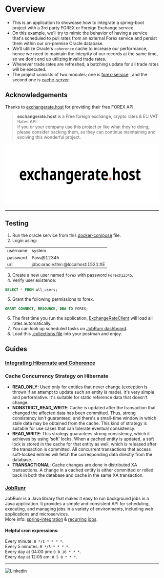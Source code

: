 # Overview

* This is an application to showcase how to integrate a spring-boot project with a 3rd party FOREX or Foreign Exchange
  service.
* On this example, we'll try to mimic the behavior of having a service that's scheduled to pull rates from an external
  Forex service and persist them within our on-premise Oracle database.
* We'll utilize Oracle's `coherence` cache to increase our performance, hence we need to maintain the integrity of our
  records at the same time, so we don't end up utilizing invalid trade rates.
* Whenever trade rates are refreshed, a batching update for all trade rates will be executed.
* The project consists of two modules; one is [forex-service](forex-service)
, and the second one is [cache-server](cache-server).
## Acknowledgements

Thanks to [exchangerate.host](https://exchangerate.host/) for providing their free FOREX API.
> **exchangerate.host** is a Free foreign exchange, crypto rates & EU VAT Rates API.   
> If you or your company use this project or like what they're doing,
> please consider backing them, so they can continue maintaining
> and evolving this wonderful project.

<div align="center">
  <img src="exchangerate.host.svg" height="200px" alt="exchangerate.host">
</div>
<hr>

## Testing

1. Run the oracle service from this [docker-compose](/forex-local/docker-compose.yml) file.
2. Login using:

<table>
  <tr><td>username</td><td>system</td></tr>
  <tr><td>password</td><td>Pass@12345</td></tr>
  <tr><td>url</td><td>jdbc:oracle:thin:@localhost:1521:XE</td></tr>
</table>

3. Create a new user named `forex` with password `Forex@12345`.
4. Verify user existence:
```sql
SELECT * FROM all_users;
```
5. Grant the following permissions to forex.
```sql
GRANT CONNECT, RESOURCE, DBA TO FOREX;
```
6. The first time you run the application, [ExchangeRateClient](forex-service/src/main/java/com/zatribune/forex/client/ExchangeRateClient.java) will load all rates automatically.
7. You can look up scheduled tasks on [JobRunr dashboard](http://localhost:8000/dashboard).
8. Load this [.collections file]() into your postman and enjoy.

## Guides
### [Integrating Hibernate and Coherence](https://docs.oracle.com/middleware/12213/coherence/integrate/integrating-hibernate-and-coherence.htm#COHIG378)
### Cache Concurrency Strategy on Hibernate

- **READ_ONLY**: Used only for entities that never change (exception is thrown if an attempt to update such an entity is
  made). It's very simple and performative. It's suitable for static reference data that doesn't change.
- **NONSTRICT_READ_WRITE**: Cache is updated after the transaction that changed the affected data has been committed.
  Thus,
  strong consistency isn't guaranteed, and there's a small-time window in which stale data may be obtained from the
  cache. This kind of strategy is suitable for use cases that can tolerate eventual consistency.
- **READ_WRITE**: This strategy guarantees strong consistency, which it achieves by using ‘soft' locks. When a cached
  entity
  is updated, a soft lock is stored in the cache for that entity as well, which is released after the transaction is
  committed. All concurrent transactions that access soft-locked entries will fetch the corresponding data directly from
  the database.
- **TRANSACTIONAL**: Cache changes are done in distributed XA transactions. A change in a cached entity is either
  committed
  or rolled back in both the database and cache in the same XA transaction.

### [JobRunr](https://www.jobrunr.io/en/)

JobRunr is a Java library that makes it easy to run background jobs in a Java application.
It provides a simple and consistent API for scheduling, executing, and managing jobs
in a variety of environments, including web applications and microservices.  
More
info: [spring-integration](https://www.jobrunr.io/en/documentation/configuration/spring/) & [recurring jobs](https://www.jobrunr.io/en/documentation/background-methods/recurring-jobs).

#### Helpful cron expressions:
Every minute: `0 */1 * * * *`.  
Every 5 minutes: `0 */5 * * * *`.  
Every day at 04:00 pm: `0 0 16 * * *`.  
Every day at 12:05 am: `0 5 0 * * *`.
<br>
<hr>

![Linkedin](https://img.shields.io/badge/LinkedIn-0077B5?style=for-the-badge&logo=linkedin&logoColor=white&label=Muhammad%20Ali)

